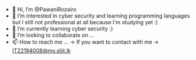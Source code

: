 - 👋 Hi, I’m @PawaniRozairo
- 👀 I’m interested in cyber security and learning programming languages but I still not professional at all because I'm studying yet :)
- 🌱 I’m currently learning cyber security :)
- 💞️ I’m looking to collaborate on ...
- 📫 How to reach me ... ->  If you want to contact with me -> IT22194008@my.sliit.lk
  

<!---
PawaniRozairo/PawaniRozairo is a ✨ special ✨ repository because its `README.md` (this file) appears on your GitHub profile.
You can click the Preview link to take a look at your changes.
--->
